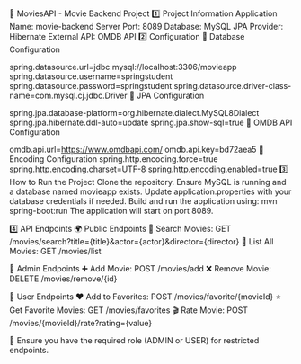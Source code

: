 📌 MoviesAPI - Movie Backend Project
1️⃣ Project Information
Application Name: movie-backend
Server Port: 8089
Database: MySQL
JPA Provider: Hibernate
External API: OMDB API
2️⃣ Configuration
🔹 Database Configuration

spring.datasource.url=jdbc:mysql://localhost:3306/movieapp
spring.datasource.username=springstudent
spring.datasource.password=springstudent
spring.datasource.driver-class-name=com.mysql.cj.jdbc.Driver
🔹 JPA Configuration

spring.jpa.database-platform=org.hibernate.dialect.MySQL8Dialect
spring.jpa.hibernate.ddl-auto=update
spring.jpa.show-sql=true
🔹 OMDB API Configuration

omdb.api.url=https://www.omdbapi.com/
omdb.api.key=bd72aea5
🔹 Encoding Configuration
spring.http.encoding.force=true
spring.http.encoding.charset=UTF-8
spring.http.encoding.enabled=true
3️⃣ How to Run the Project
Clone the repository.
Ensure MySQL is running and a database named movieapp exists.
Update application.properties with your database credentials if needed.
Build and run the application using:
mvn spring-boot:run
The application will start on port 8089.

4️⃣ API Endpoints
🌍 Public Endpoints
🔎 Search Movies: GET /movies/search?title={title}&actor={actor}&director={director}
📃 List All Movies: GET /movies/list

🔐 Admin Endpoints
➕ Add Movie: POST /movies/add
❌ Remove Movie: DELETE /movies/remove/{id}

👥 User Endpoints
❤️ Add to Favorites: POST /movies/favorite/{movieId}
⭐ Get Favorite Movies: GET /movies/favorites
🎬 Rate Movie: POST /movies/{movieId}/rate?rating={value}

📌 Ensure you have the required role (ADMIN or USER) for restricted endpoints.












